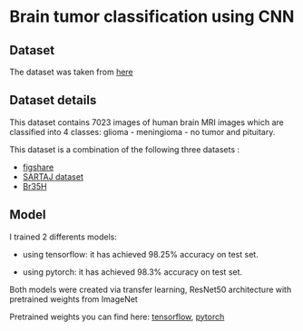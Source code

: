 # Brain tumor classification using CNN

## Dataset

The dataset was taken from [here](https://www.kaggle.com/datasets/masoudnickparvar/brain-tumor-mri-dataset)

## Dataset details

This dataset contains 7023 images of human brain MRI images which are classified into 4 classes: glioma - meningioma - no tumor and pituitary.

This dataset is a combination of the following three datasets :
* [figshare](https://figshare.com/articles/dataset/brain_tumor_dataset/1512427)
* [SARTAJ dataset](https://www.kaggle.com/datasets/sartajbhuvaji/brain-tumor-classification-mri)
* [Br35H](https://www.kaggle.com/datasets/ahmedhamada0/brain-tumor-detection?select=no)

## Model

I trained 2 differents models:

* using tensorflow: it has achieved 98.25% accuracy on test set.

* using pytorch: it has achieved 98.3% accuracy on test set.

Both models were created via transfer learning, ResNet50 architecture with pretrained weights from ImageNet

Pretrained weights you can find here: [tensorflow](https://drive.google.com/file/d/1Zeu98VqxFIbdszcNGY6x37Kf-nKwH0nD/view?usp=sharing), [pytorch](https://drive.google.com/file/d/1CZRqq7DtojEZ67ZTkJf0qOJy5DOe2AEV/view?usp=sharing)